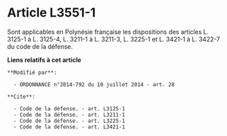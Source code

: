 # Article L3551-1

Sont applicables en Polynésie française les dispositions des articles L. 3125-1 à L. 3125-4, L. 3211-1 à L. 3211-3, L. 3225-1
et L. 3421-1 à L. 3422-7 du code de la défense.

**Liens relatifs à cet article**

	**Modifié par**:

	  - ORDONNANCE n°2014-792 du 10 juillet 2014 - art. 28

	**Cite**:

	  - Code de la défense. - art. L3125-1
	  - Code de la défense. - art. L3211-1
	  - Code de la défense. - art. L3225-1
	  - Code de la défense. - art. L3421-1
